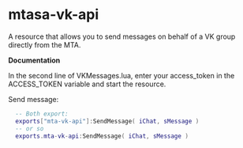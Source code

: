 # mtasa-vk-api
A resource that allows you to send messages on behalf of a VK group directly from the MTA.

**Documentation**

In the second line of VKMessages.lua, enter your access_token in the ACCESS_TOKEN variable and start the resource.

Send message:
```lua
  -- Both export:
  exports["mta-vk-api"]:SendMessage( iChat, sMessage )
  -- or so
  exports.mta-vk-api:SendMessage( iChat, sMessage )
```
